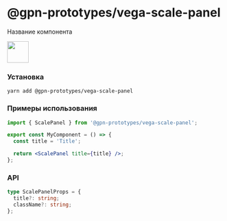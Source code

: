 # @gpn-prototypes/vega-scale-panel

Название компонента

<img src="docs/pic-1.png" height="50">

### Установка

    yarn add @gpn-prototypes/vega-scale-panel

### Примеры использования

```jsx
import { ScalePanel } from '@gpn-prototypes/vega-scale-panel';

export const MyComponent = () => {
  const title = 'Title';

  return <ScalePanel title={title} />;
};
```

### API

```ts
type ScalePanelProps = {
  title?: string;
  className?: string;
};
```
